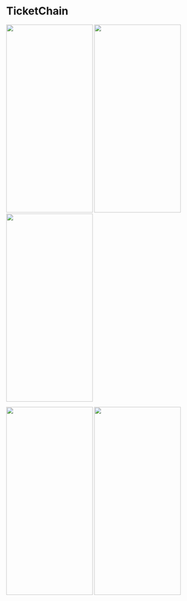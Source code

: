 # TicketChain



<img src="https://user-images.githubusercontent.com/22798773/197389104-7e1924f5-e5fb-4b46-991c-01e5f5461037.PNG" width="230" height="500"> <img src="https://user-images.githubusercontent.com/22798773/197389106-82fba9b9-6f92-4feb-abc8-614a5cb8f63f.PNG" width="230" height="500"> <img src="https://user-images.githubusercontent.com/22798773/197389097-5a216233-7d66-4247-aaa3-6dec2620651f.PNG" width="230" height="500">

<img src="https://user-images.githubusercontent.com/22798773/197389099-e6d5b065-a133-4885-9be6-1f12046f01c2.PNG" width="230" height="500"> <img src="https://user-images.githubusercontent.com/22798773/197389100-88bdb8b9-79d9-485a-a297-5e3deb3336fe.PNG" width="230" height="500"> 
